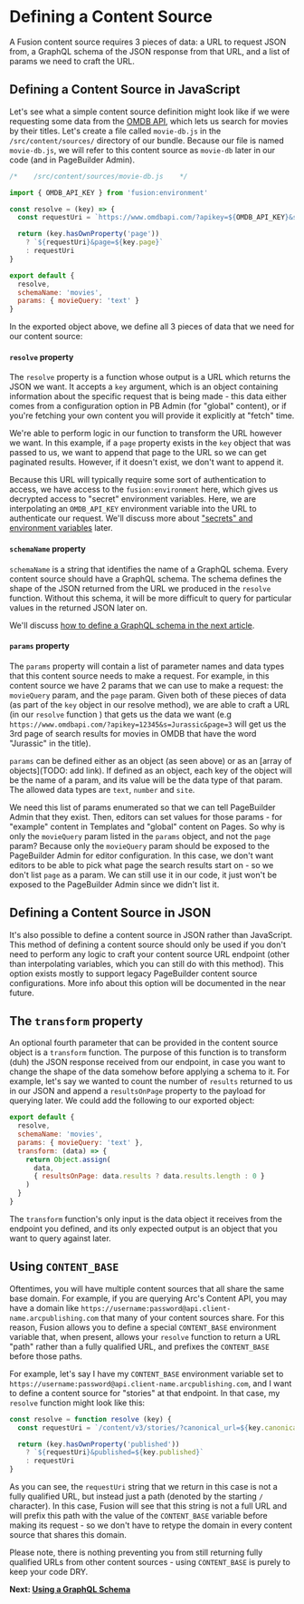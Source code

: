 # Defining a Content Source

A Fusion content source requires 3 pieces of data: a URL to request JSON from, a GraphQL schema of the JSON response from that URL, and a list of params we need to craft the URL.

## Defining a Content Source in JavaScript

Let's see what a simple content source definition might look like if we were requesting some data from the [OMDB API](https://www.omdbapi.com/), which
 lets us search for movies by their titles. Let's create a file called `movie-db.js` in the `/src/content/sources/` directory of our bundle. Because our file is named `movie-db.js`, we will refer to this content source as `movie-db` later in our code (and in PageBuilder Admin).

```jsx
/*    /src/content/sources/movie-db.js    */

import { OMDB_API_KEY } from 'fusion:environment'

const resolve = (key) => {
  const requestUri = `https://www.omdbapi.com/?apikey=${OMDB_API_KEY}&s=${key.movieQuery}`

  return (key.hasOwnProperty('page'))
    ? `${requestUri}&page=${key.page}`
    : requestUri
}

export default {
  resolve,
  schemaName: 'movies',
  params: { movieQuery: 'text' }
}
```
In the exported object above, we define all 3 pieces of data that we need for our content source:

#### `resolve` property
The `resolve` property is a function whose output is a URL which returns the JSON we want. It accepts a `key` argument, which is an object containing information about the specific request that is being made - this data either comes from a configuration option in PB Admin (for "global" content), or if you're fetching your own content you will provide it explicitly at "fetch" time.

We're able to perform logic in our function to transform the URL however we want. In this example, if a `page` property exists in the `key` object that was passed to us, we want to append that page to the URL so we can get paginated results. However, if it doesn't exist, we don't want to append it. 

Because this URL will typically require some sort of authentication to access, we have access to the `fusion:environment` here, which gives us decrypted access to "secret" environment variables. Here, we are interpolating an `OMDB_API_KEY` environment variable into the URL to authenticate our request. We'll discuss more about ["secrets" and environment variables](./using-environment-secrets.md) later.

#### `schemaName` property
`schemaName` is a string that identifies the name of a GraphQL schema. Every content source should have a GraphQL schema. The schema defines the shape of the JSON returned from the URL we produced in the `resolve` function. Without this schema, it will be more difficult to query for particular values in the returned JSON later on.

We'll discuss [how to define a GraphQL schema in the next article](using-graphql-schema.md).

#### `params` property
The `params` property will contain a list of parameter names and data types that this content source needs to make a request. For example, in this content source we have 2 params that we can use to make a request: the `movieQuery` param, and the `page` param. Given both of these pieces of data (as part of the `key` object in our resolve method), we are able to craft a URL (in our `resolve` function ) that gets us the data we want (e.g `https://www.omdbapi.com/?apikey=12345&s=Jurassic&page=3` will get us the 3rd page of search results for movies in OMDB that have the word "Jurassic" in the title).

`params` can be defined either as an object (as seen above) or as an [array of objects](TODO: add link). If defined as an object, each key of the object will be the name of a param, and its value will be the data type of that param. The allowed data types are `text`, `number` and `site`.

We need this list of params enumerated so that we can tell PageBuilder Admin that they exist. Then, editors can set values for those params - for "example" content in Templates and "global" content on Pages. So why is only the `movieQuery` param listed in the `params` object, and not the `page` param? Because only the `movieQuery` param should be exposed to the PageBuilder Admin for editor configuration. In this case, we don't want editors to be able to pick what page the search results start on - so we don't list `page` as a param. We can still use it in our code, it just won't be exposed to the PageBuilder Admin since we didn't list it.

## Defining a Content Source in JSON

It's also possible to define a content source in JSON rather than JavaScript. This method of defining a content source should only be used if you don't need to perform any logic to craft your content source URL endpoint (other than interpolating variables, which you can still do with this method). This option exists mostly to support legacy PageBuilder content source configurations. More info about this option will be documented in the near future.

## The `transform` property

An optional fourth parameter that can be provided in the content source object is a `transform` function. The purpose of this function is to transform (duh) the JSON response received from our endpoint, in case you want to change the shape of the data somehow before applying a schema to it. For example, let's say we wanted to count the number of `results` returned to us in our JSON and append a `resultsOnPage` property to the payload for querying later. We could add the following to our exported object:

```jsx
export default {
  resolve,
  schemaName: 'movies',
  params: { movieQuery: 'text' },
  transform: (data) => {
    return Object.assign(
      data,
      { resultsOnPage: data.results ? data.results.length : 0 }
    )
  }
}
```
The `transform` function's only input is the data object it receives from the endpoint you defined, and its only expected output is an object that you want to query against later.

## Using `CONTENT_BASE`

Oftentimes, you will have multiple content sources that all share the same base domain. For example, if you are querying Arc's Content API, you may have a domain like `https://username:password@api.client-name.arcpublishing.com` that many of your content sources share. For this reason, Fusion allows you to define a special `CONTENT_BASE` environment variable that, when present, allows your `resolve` function to return a URL "path" rather than a fully qualified URL, and prefixes the `CONTENT_BASE` before those paths.

For example, let's say I have my `CONTENT_BASE` environment variable set to `https://username:password@api.client-name.arcpublishing.com`, and I want to define a content source for "stories" at that endpoint. In that case, my `resolve` function might look like this:

```jsx
const resolve = function resolve (key) {
  const requestUri = `/content/v3/stories/?canonical_url=${key.canonical_url || key.uri}`

  return (key.hasOwnProperty('published'))
    ? `${requestUri}&published=${key.published}`
    : requestUri
}
```
As you can see, the `requestUri` string that we return in this case is not a fully qualified URL, but instead just a path (denoted by the starting `/` character). In this case, Fusion will see that this string is not a full URL and will prefix this path with the value of the `CONTENT_BASE` variable before making its request - so we don't have to retype the domain in every content source that shares this domain.

Please note, there is nothing preventing you from still returning fully qualified URLs from other content sources - using `CONTENT_BASE` is purely to keep your code DRY.


**Next: [Using a GraphQL Schema](./using-graphql-schema.md)**
